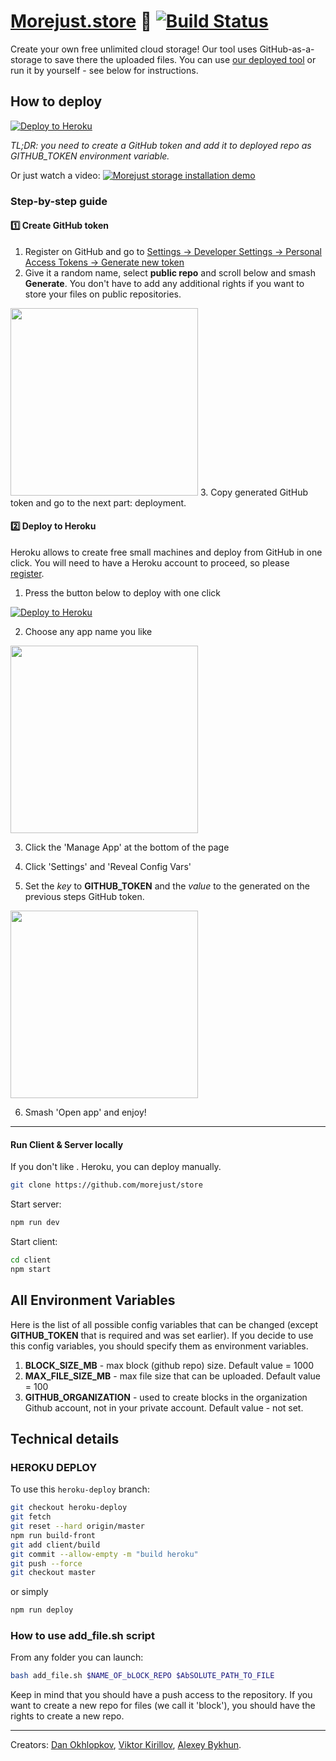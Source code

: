 # [Morejust.store](https://morejust.store) :briefcase: [![Build Status](https://travis-ci.org/kirillovmr/store.svg?branch=master)](https://travis-ci.org/kirillovmr/store)
Create your own free unlimited cloud storage! Our tool uses GitHub-as-a-storage to save there the uploaded files. You can use [our deployed tool](https://morejust.store) or run it by yourself - see below for instructions.

## How to deploy

[![Deploy to Heroku](https://www.herokucdn.com/deploy/button.svg)](https://heroku.com/deploy?template=https://github.com/kirillovmr/store/tree/heroku-deploy)

*TL;DR: you need to create a GitHub token and add it to deployed repo as GITHUB_TOKEN environment variable.* 

Or just watch a video:
[![Morejust storage installation demo](https://img.youtube.com/vi/Srz5RMnDv6s/0.jpg)](https://www.youtube.com/watch?v=Srz5RMnDv6s)

### Step-by-step guide

#### :one: Create GitHub token
1. Register on GitHub and go to [Settings -> Developer Settings -> Personal Access Tokens -> Generate new token](https://github.com/settings/tokens/new)
2. Give it a random name, select **public repo** and scroll below and smash **Generate**. You don't have to add any additional rights if you want to store your files on public repositories.
<img src="https://habrastorage.org/webt/oe/z9/3x/oez93xzvrajn4sosho15yfptkgk.png" height="300">
3. Copy generated GitHub token and go to the next part: deployment.

#### :two: Deploy to Heroku

Heroku allows to create free small machines and deploy from GitHub in one click. You will need to have a Heroku account to proceed, so please [register](https://signup.heroku.com/login).

1. Press the button below to deploy with one click

[![Deploy to Heroku](https://www.herokucdn.com/deploy/button.svg)](https://heroku.com/deploy?template=https://github.com/kirillovmr/store/tree/heroku-deploy)

2. Choose any app name you like
<img src="https://habrastorage.org/webt/bh/vh/nv/bhvhnvh6sgxcnjshurnnp2stmfw.png" height="300">

3. Click the 'Manage App' at the bottom of the page

4. Click 'Settings' and 'Reveal Config Vars'

5. Set the *key* to **GITHUB_TOKEN** and the *value* to the generated on the previous steps GitHub token.

<img src="https://habrastorage.org/webt/ot/0n/j6/ot0nj6u-glgn-_j3i6g9v8yy4hg.png" height="300">

6. Smash 'Open app' and enjoy!

---

#### Run Client & Server locally

If you don't like . Heroku, you can deploy manually. 

``` bash
git clone https://github.com/morejust/store
```

Start server:
``` bash
npm run dev
```

Start client:
``` bash
cd client
npm start
```

## All Environment Variables

Here is the list of all possible config variables that can be changed (except **GITHUB_TOKEN** that is required and was set earlier). If you decide to use this config variables, you should specify them as environment variables.

1. **BLOCK_SIZE_MB** - max block (github repo) size. Default value = 1000
2. **MAX_FILE_SIZE_MB** - max file size that can be uploaded. Default value = 100
3. **GITHUB_ORGANIZATION** - used to create blocks in the organization Github account, not in your private account. Default value - not set.

## Technical details

### HEROKU DEPLOY

To use this `heroku-deploy` branch:

```bash
git checkout heroku-deploy
git fetch
git reset --hard origin/master
npm run build-front
git add client/build
git commit --allow-empty -m "build heroku"
git push --force
git checkout master
```

or simply

```bash
npm run deploy
```

### How to use add_file.sh script

From any folder you can launch:

``` bash
bash add_file.sh $NAME_OF_bLOCK_REPO $AbSOLUTE_PATH_TO_FILE
```

Keep in mind that you should have a push access to the repository. If you want to create a new repo for files (we call it 'block'), you should have the rights to create a new repo.

---
Creators:
[Dan Okhlopkov](https://github.com/ohld), [Viktor Kirillov](https://github.com/kirillovmr), [Alexey Bykhun](https://github.com/caffeinum).

